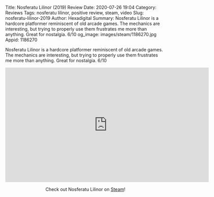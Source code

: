 Title: Nosferatu Lilinor (2019) Review
Date: 2020-07-26 19:04
Category: Reviews
Tags: nosferatu lilinor, positive review, steam, video
Slug: nosferatu-lilinor-2019
Author: Hexadigital
Summary: Nosferatu Lilinor is a hardcore platformer reminiscent of old arcade games. The mechanics are interesting, but trying to properly use them frustrates me more than anything. Great for nostalgia. 6/10
og_image: images/steam/1186270.jpg
Appid: 1186270

Nosferatu Lilinor is a hardcore platformer reminiscent of old arcade games. The mechanics are interesting, but trying to properly use them frustrates me more than anything. Great for nostalgia. 6/10

<center><iframe src="https://www.youtube.com/embed/ln3_YTZiEF8?feature=oembed" allow="accelerometer; autoplay; encrypted-media; gyroscope; picture-in-picture" width="640" height="360" frameborder="0"></iframe>

Check out Nosferatu Lilinor on [Steam](https://store.steampowered.com/app/1186270/?curator_clanid=34633900)!</center>